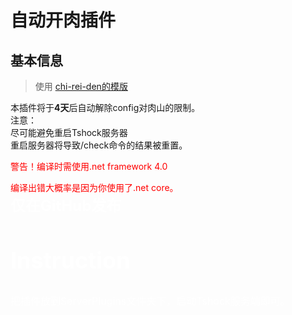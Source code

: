 # 自动开肉插件

## 基本信息

> 使用 [chi-rei-den的模版](https://github.com/chi-rei-den/PluginTemplate/blob/master/src/PluginTemplate/Program.cs)

本插件将于**4天**后自动解除config对肉山的限制。<br/>
注意：<br/>
尽可能避免重启Tshock服务器 <br/>
重启服务器将导致/check命令的结果被重置。

<font color="red">警告！编译时需使用.net framework 4.0<br/>

编译出错大概率是因为你使用了.net core。<font color="red"/>
<font color="white"><br/>
<font size = 5>**仅在GitHub发布** <font size = 5/>

## Instruction

<font size = 3>把插件放到ServerPlugins文件夹下，启动Tshock服务端即可。 <br/><font color="white"/>
